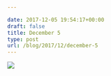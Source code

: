 ```yaml
---

date: 2017-12-05 19:54:17+00:00
draft: false
title: December 5
type: post
url: /blog/2017/12/december-5
---
```




  
   ![](/images/2017-12-05-201712december-5/IMG_3150.jpg)

  


